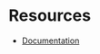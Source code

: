 # Resources
- [Documentation](https://developers.facebook.com/docs/instagram-platform/instagram-api-with-facebook-login/get-started)
